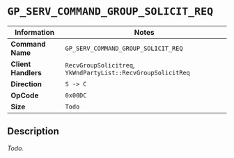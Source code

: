 # `GP_SERV_COMMAND_GROUP_SOLICIT_REQ`

| Information               | Notes |
|---                        |---    |
| **Command Name**          | `GP_SERV_COMMAND_GROUP_SOLICIT_REQ` |
| **Client Handlers**       | `RecvGroupSolicitreq`, `YkWndPartyList::RecvGroupSolicitReq` |
| **Direction**             | `S -> C` |
| **OpCode**                | `0x00DC` |
| **Size**                  | `Todo` |

## Description

_Todo._
